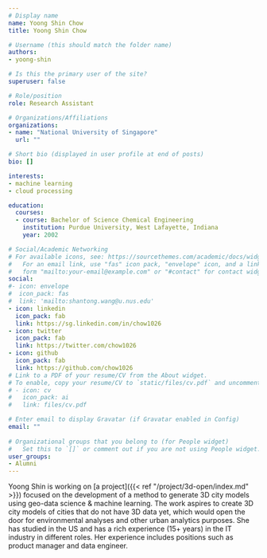 ```yaml
---
# Display name
name: Yoong Shin Chow
title: Yoong Shin Chow

# Username (this should match the folder name)
authors:
- yoong-shin

# Is this the primary user of the site?
superuser: false

# Role/position
role: Research Assistant

# Organizations/Affiliations
organizations:
- name: "National University of Singapore"
  url: ""

# Short bio (displayed in user profile at end of posts)
bio: []

interests:
- machine learning
- cloud processing

education:
  courses:
  - course: Bachelor of Science Chemical Engineering
    institution: Purdue University, West Lafayette, Indiana
    year: 2002

# Social/Academic Networking
# For available icons, see: https://sourcethemes.com/academic/docs/widgets/#icons
#   For an email link, use "fas" icon pack, "envelope" icon, and a link in the
#   form "mailto:your-email@example.com" or "#contact" for contact widget.
social:
#- icon: envelope
#  icon_pack: fas
#  link: 'mailto:shantong.wang@u.nus.edu'
- icon: linkedin
  icon_pack: fab
  link: https://sg.linkedin.com/in/chow1026
- icon: twitter
  icon_pack: fab
  link: https://twitter.com/chow1026
- icon: github
  icon_pack: fab
  link: https://github.com/chow1026
# Link to a PDF of your resume/CV from the About widget.
# To enable, copy your resume/CV to `static/files/cv.pdf` and uncomment the lines below.  
# - icon: cv
#   icon_pack: ai
#   link: files/cv.pdf

# Enter email to display Gravatar (if Gravatar enabled in Config)
email: ""
  
# Organizational groups that you belong to (for People widget)
#   Set this to `[]` or comment out if you are not using People widget.  
user_groups:
- Alumni
---
```


Yoong Shin is working on [a project]({{< ref "/project/3d-open/index.md" >}}) focused on the development of a method to generate 3D city models using geo-data science & machine learning.
The work aspires to create 3D city models of cities that do not have 3D data yet, which would open the door for environmental analyses and other urban analytics purposes.
She has studied in the US and has a rich experience (15+ years) in the IT industry in different roles.
Her experience includes positions such as product manager and data engineer.
